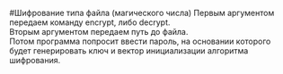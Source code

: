 #Шифрование типа файла (магического числа)
Первым аргументом передаем команду encrypt, либо decrypt.  
Вторым аргументом передаем путь до файла.  
Потом программа попросит ввести пароль, на основании которого будет генерировать ключ и вектор инициализации алгоритма шифрования.

